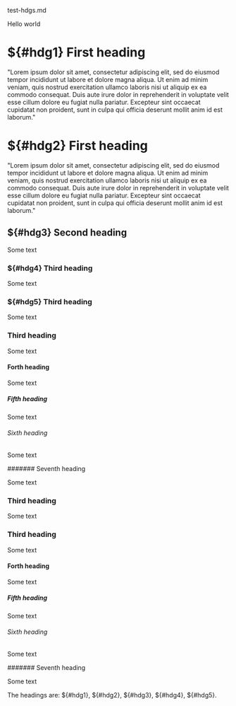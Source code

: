 test-hdgs.md

Hello world

# ${#hdg1} First heading 

"Lorem ipsum dolor sit amet, consectetur adipiscing elit, sed do eiusmod tempor incididunt ut labore et dolore magna aliqua. Ut enim ad minim veniam, quis nostrud exercitation ullamco laboris nisi ut aliquip ex ea commodo consequat. Duis aute irure dolor in reprehenderit in voluptate velit esse cillum dolore eu fugiat nulla pariatur. Excepteur sint occaecat cupidatat non proident, sunt in culpa qui officia deserunt mollit anim id est laborum."


# ${#hdg2} First heading 

"Lorem ipsum dolor sit amet, consectetur adipiscing elit, sed do eiusmod tempor incididunt ut labore et dolore magna aliqua. Ut enim ad minim veniam, quis nostrud exercitation ullamco laboris nisi ut aliquip ex ea commodo consequat. Duis aute irure dolor in reprehenderit in voluptate velit esse cillum dolore eu fugiat nulla pariatur. Excepteur sint occaecat cupidatat non proident, sunt in culpa qui officia deserunt mollit anim id est laborum."

## ${#hdg3} Second heading

Some text

### ${#hdg4} Third heading

Some text

### ${#hdg5} Third heading

Some text

### Third heading

Some text

#### Forth heading

Some text

##### Fifth heading

Some text

###### Sixth heading

Some text

####### Seventh heading

Some text

### Third heading

Some text

### Third heading

Some text

#### Forth heading

Some text

##### Fifth heading

Some text

###### Sixth heading

Some text

####### Seventh heading

Some text

The headings are: ${#hdg1}, ${#hdg2}, ${#hdg3}, ${#hdg4}, ${#hdg5}. 
